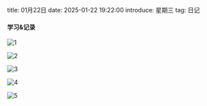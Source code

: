 title: 01月22日
date: 2025-01-22 19:22:00
introduce: 星期三
tag: 日记

#### 学习&记录
![1](/static/img/2025/01/22/1.jpg)

![2](/static/img/2025/01/22/2.jpg)

![3](/static/img/2025/01/22/3.jpg)

![4](/static/img/2025/01/22/4.jpg)

![5](/static/img/2025/01/22/5.jpg)

